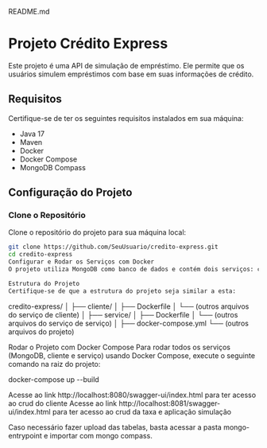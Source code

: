 README.md

# Projeto Crédito Express

Este projeto é uma API de simulação de empréstimo. Ele permite que os usuários simulem empréstimos com base em suas informações de crédito.

## Requisitos

Certifique-se de ter os seguintes requisitos instalados em sua máquina:

- Java 17
- Maven
- Docker
- Docker Compose
- MongoDB Compass

## Configuração do Projeto

### Clone o Repositório

Clone o repositório do projeto para sua máquina local:

```sh
git clone https://github.com/SeuUsuario/credito-express.git
cd credito-express
Configurar e Rodar os Serviços com Docker
O projeto utiliza MongoDB como banco de dados e contém dois serviços: cliente e serviço. Vamos utilizar Docker Compose para rodar esses serviços.

Estrutura do Projeto
Certifique-se de que a estrutura do projeto seja similar a esta:

```

credito-express/
│
├── cliente/
│   ├── Dockerfile
│   └── (outros arquivos do serviço de cliente)
│
├── service/
│   ├── Dockerfile
│   └── (outros arquivos do serviço de serviço)
│
├── docker-compose.yml
└── (outros arquivos do projeto)


Rodar o Projeto com Docker Compose
Para rodar todos os serviços (MongoDB, cliente e serviço) usando Docker Compose, execute o seguinte comando na raiz do projeto:

docker-compose up --build

Acesse ao link http://localhost:8080/swagger-ui/index.html para ter acesso ao crud do cliente
Acesse ao link http://localhost:8081/swagger-ui/index.html para ter acesso ao crud da taxa e aplicação simulação

Caso necessário fazer upload das tabelas, basta acessar a pasta mongo-entrypoint e importar com mongo compass.
